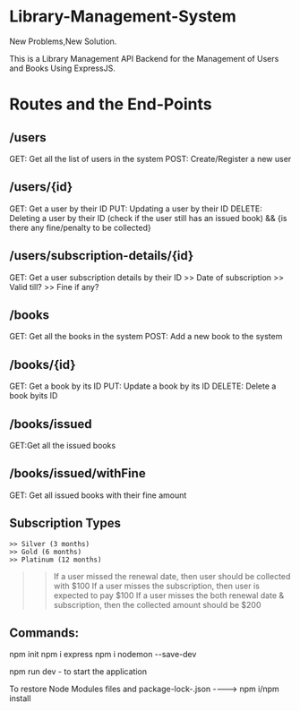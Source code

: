 # Library-Management-System

New Problems,New Solution.

This is a Library Management API Backend for the Management of Users and Books Using ExpressJS.

# Routes and the End-Points

## /users
GET: Get all the list of users in the system
POST: Create/Register a new user

## /users/{id}
GET: Get a user by their ID
PUT: Updating a user by their ID
DELETE: Deleting a user by their ID (check if the user still has an issued book) && {is there any fine/penalty to be collected}

## /users/subscription-details/{id}
GET: Get a user subscription details by their ID
    >> Date of subscription
    >> Valid till?
    >> Fine if any?



## /books
GET: Get all the books in the system
POST: Add a new book to the system

## /books/{id}
GET: Get a book by its ID
PUT: Update a book by its ID
DELETE: Delete a book byits ID

## /books/issued
GET:Get all the issued books

## /books/issued/withFine
GET: Get all issued books with their fine amount

## Subscription Types
    >> Silver (3 months)
    >> Gold (6 months)
    >> Platinum (12 months)

> > If a user missed the renewal date, then user should be collected with $100
> > If a user misses the subscription, then user is expected to pay $100
> > If a user misses the both renewal date & subscription, then the collected amount should be $200

## Commands:
npm init
npm i express
npm i nodemon --save-dev 

npm run dev - to start the application

To restore Node Modules files and package-lock-.json ----> npm i/npm install